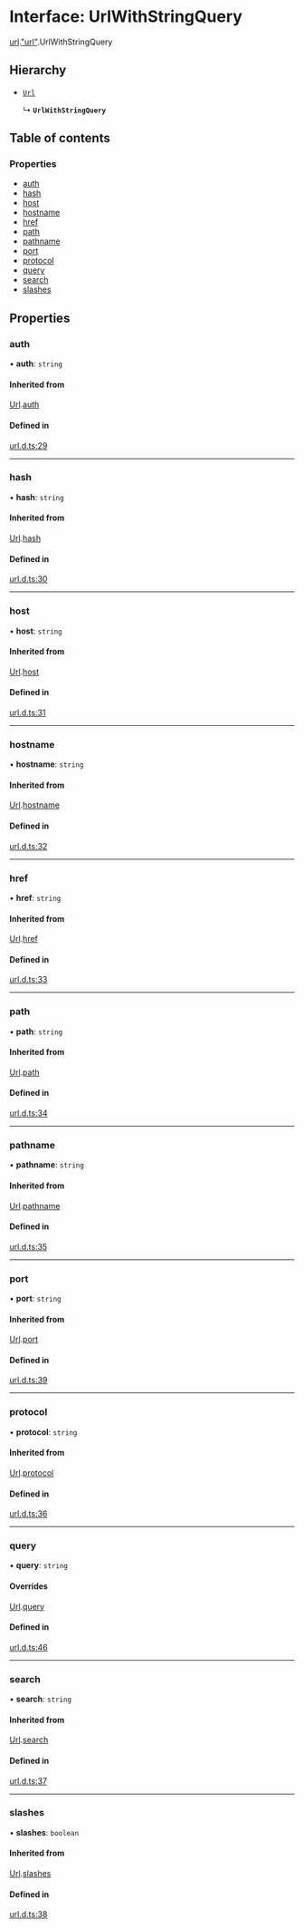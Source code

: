 # Interface: UrlWithStringQuery

[url](../modules/url.md).["url"](../modules/url._url_.md).UrlWithStringQuery

## Hierarchy

- [`Url`](url._url_.Url-1.md)

  ↳ **`UrlWithStringQuery`**

## Table of contents

### Properties

- [auth](url._url_.UrlWithStringQuery.md#auth)
- [hash](url._url_.UrlWithStringQuery.md#hash)
- [host](url._url_.UrlWithStringQuery.md#host)
- [hostname](url._url_.UrlWithStringQuery.md#hostname)
- [href](url._url_.UrlWithStringQuery.md#href)
- [path](url._url_.UrlWithStringQuery.md#path)
- [pathname](url._url_.UrlWithStringQuery.md#pathname)
- [port](url._url_.UrlWithStringQuery.md#port)
- [protocol](url._url_.UrlWithStringQuery.md#protocol)
- [query](url._url_.UrlWithStringQuery.md#query)
- [search](url._url_.UrlWithStringQuery.md#search)
- [slashes](url._url_.UrlWithStringQuery.md#slashes)

## Properties

### auth

• **auth**: `string`

#### Inherited from

[Url](url._url_.Url-1.md).[auth](url._url_.Url-1.md#auth)

#### Defined in

[url.d.ts:29](https://github.com/goodcodedev/bun-types/blob/8bd1b3a/url.d.ts#L29)

___

### hash

• **hash**: `string`

#### Inherited from

[Url](url._url_.Url-1.md).[hash](url._url_.Url-1.md#hash)

#### Defined in

[url.d.ts:30](https://github.com/goodcodedev/bun-types/blob/8bd1b3a/url.d.ts#L30)

___

### host

• **host**: `string`

#### Inherited from

[Url](url._url_.Url-1.md).[host](url._url_.Url-1.md#host)

#### Defined in

[url.d.ts:31](https://github.com/goodcodedev/bun-types/blob/8bd1b3a/url.d.ts#L31)

___

### hostname

• **hostname**: `string`

#### Inherited from

[Url](url._url_.Url-1.md).[hostname](url._url_.Url-1.md#hostname)

#### Defined in

[url.d.ts:32](https://github.com/goodcodedev/bun-types/blob/8bd1b3a/url.d.ts#L32)

___

### href

• **href**: `string`

#### Inherited from

[Url](url._url_.Url-1.md).[href](url._url_.Url-1.md#href)

#### Defined in

[url.d.ts:33](https://github.com/goodcodedev/bun-types/blob/8bd1b3a/url.d.ts#L33)

___

### path

• **path**: `string`

#### Inherited from

[Url](url._url_.Url-1.md).[path](url._url_.Url-1.md#path)

#### Defined in

[url.d.ts:34](https://github.com/goodcodedev/bun-types/blob/8bd1b3a/url.d.ts#L34)

___

### pathname

• **pathname**: `string`

#### Inherited from

[Url](url._url_.Url-1.md).[pathname](url._url_.Url-1.md#pathname)

#### Defined in

[url.d.ts:35](https://github.com/goodcodedev/bun-types/blob/8bd1b3a/url.d.ts#L35)

___

### port

• **port**: `string`

#### Inherited from

[Url](url._url_.Url-1.md).[port](url._url_.Url-1.md#port)

#### Defined in

[url.d.ts:39](https://github.com/goodcodedev/bun-types/blob/8bd1b3a/url.d.ts#L39)

___

### protocol

• **protocol**: `string`

#### Inherited from

[Url](url._url_.Url-1.md).[protocol](url._url_.Url-1.md#protocol)

#### Defined in

[url.d.ts:36](https://github.com/goodcodedev/bun-types/blob/8bd1b3a/url.d.ts#L36)

___

### query

• **query**: `string`

#### Overrides

[Url](url._url_.Url-1.md).[query](url._url_.Url-1.md#query)

#### Defined in

[url.d.ts:46](https://github.com/goodcodedev/bun-types/blob/8bd1b3a/url.d.ts#L46)

___

### search

• **search**: `string`

#### Inherited from

[Url](url._url_.Url-1.md).[search](url._url_.Url-1.md#search)

#### Defined in

[url.d.ts:37](https://github.com/goodcodedev/bun-types/blob/8bd1b3a/url.d.ts#L37)

___

### slashes

• **slashes**: `boolean`

#### Inherited from

[Url](url._url_.Url-1.md).[slashes](url._url_.Url-1.md#slashes)

#### Defined in

[url.d.ts:38](https://github.com/goodcodedev/bun-types/blob/8bd1b3a/url.d.ts#L38)

